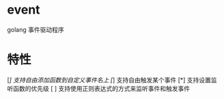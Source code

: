 # event
golang 事件驱动程序

# 特性

[*] 支持自由添加函数到自定义事件名上
[*] 支持自由触发某个事件
[*] 支持设置监听函数的优先级
[ ] 支持使用正则表达式的方式来监听事件和触发事件
